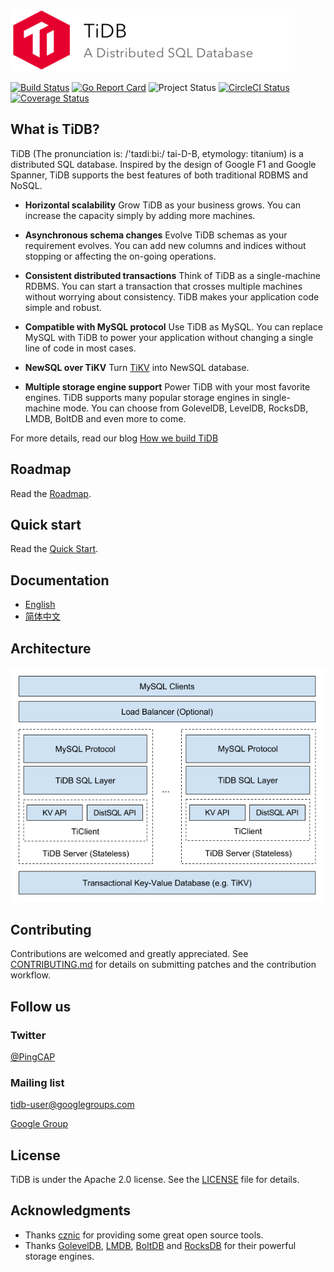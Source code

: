 ![](docs/logo_with_text.png)

[![Build Status](https://travis-ci.org/pingcap/tidb.svg?branch=master)](https://travis-ci.org/pingcap/tidb)
[![Go Report Card](https://goreportcard.com/badge/github.com/pingcap/tidb)](https://goreportcard.com/report/github.com/pingcap/tidb)
![Project Status](https://img.shields.io/badge/status-Pre--GA-yellow.svg)
[![CircleCI Status](https://circleci.com/gh/pingcap/tidb.svg?style=shield)](https://circleci.com/gh/pingcap/tidb)
[![Coverage Status](https://coveralls.io/repos/github/pingcap/tidb/badge.svg?branch=master)](https://coveralls.io/github/pingcap/tidb?branch=master)

## What is TiDB?

TiDB (The pronunciation is: /'taɪdiːbi:/ tai-D-B, etymology: titanium) is a distributed SQL database.
Inspired by the design of Google F1 and Google Spanner, TiDB supports the best features of both traditional RDBMS and NoSQL.

- __Horizontal scalability__
Grow TiDB as your business grows. You can increase the capacity simply by adding more machines.

- __Asynchronous schema changes__
Evolve TiDB schemas as your requirement evolves. You can add new columns and indices without stopping or affecting the on-going operations.

- __Consistent distributed transactions__
Think of TiDB as a single-machine RDBMS. You can start a transaction that crosses multiple machines without worrying about consistency. TiDB makes your application code simple and robust.

- __Compatible with MySQL protocol__
Use TiDB as MySQL. You can replace MySQL with TiDB to power your application without changing a single line of code in most cases.

- __NewSQL over TiKV__
  Turn [TiKV](https://github.com/pingcap/tikv) into NewSQL database.

- __Multiple storage engine support__
Power TiDB with your most favorite engines. TiDB supports many popular storage engines in single-machine mode. You can choose from GolevelDB, LevelDB, RocksDB, LMDB, BoltDB and even more to come.

For more details, read our blog [How we build TiDB](https://pingcap.github.io/blog/2016/10/17/how-we-build-tidb/)

## Roadmap

Read the [Roadmap](./docs/ROADMAP.md).

## Quick start

Read the [Quick Start](./docs/QUICKSTART.md).

## Documentation

+ [English](https://github.com/pingcap/docs)
+ [简体中文](https://github.com/pingcap/docs-cn)

## Architecture

![architecture](./docs/architecture.png)

## Contributing
Contributions are welcomed and greatly appreciated. See [CONTRIBUTING.md](CONTRIBUTING.md)
for details on submitting patches and the contribution workflow.

## Follow us

### Twitter

[@PingCAP](https://twitter.com/PingCAP)

### Mailing list

tidb-user@googlegroups.com

[Google Group](https://groups.google.com/forum/#!forum/tidb-user)

## License
TiDB is under the Apache 2.0 license. See the [LICENSE](./LICENSE) file for details.

## Acknowledgments
- Thanks [cznic](https://github.com/cznic) for providing some great open source tools.
- Thanks [GolevelDB](https://github.com/syndtr/goleveldb), [LMDB](https://github.com/LMDB/lmdb), [BoltDB](https://github.com/boltdb/bolt) and [RocksDB](https://github.com/facebook/rocksdb) for their powerful storage engines.

